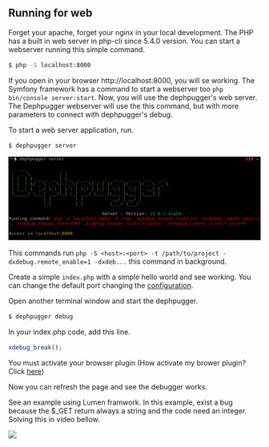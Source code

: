 ## Running for web

Forget your apache, forget your nginx in your local development. The PHP has a built in web server in php-cli since 5.4.0 version. You can start a webserver running this simple command.

```bash
$ php -S localhost:8000
```

If you open in your browser http://localhost:8000, you will se working. The Symfony framework has a command to start a webserver too `php bin/console server:start`.
Now, you will use the dephpugger's web server. The Dephpugger webserver will use the this command, but with more parameters to connect with dephpugger's debug.

To start a web server application, run.

```bash
$ dephpugger server
```

<img src="/images/dephpugger-server.png" alt="dephpugger server">

This commands run `php -S <host>:<port> -t /path/to/project -dxdebug.remote_enable=1 -dxdeb...` this command in background.

Create a simple `index.php` with a simple hello world and see working.
You can change the default port changing the [configuration](04_Configuration).

Open another terminal window and start the dephpugger.

```bash
$ dephpugger debug
```

In your index.php code, add this line.

```php
xdebug_break();
```

You must activate your browser plugin (How activate my brower plugin? Click [here](02_Installation/04_Browser_Plugin.md))

Now you can refresh the page and see the debugger works.

See an example using Lumen framwork.
In this example, exist a bug because the $_GET return always a string and the code need an integer.
Solving this in video bellow.

<img src="https://raw.githubusercontent.com/tacnoman/dephpugger/master/images/dephpugger-web.gif">
